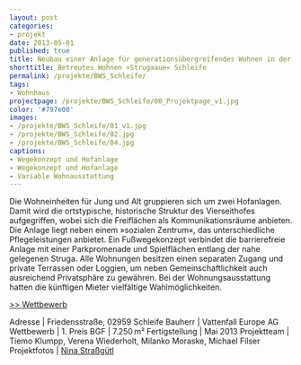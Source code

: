 ```yaml
---
layout: post
categories:
- projekt
date: 2013-05-01
published: true
title: Neubau einer Anlage für generationsübergreifendes Wohnen in der Strugaaue in Schleife
shorttitle: Betreutes Wohnen »Strugaaue« Schleife
permalink: /projekte/BWS_Schleife/
tags: 
- Wohnhaus
projectpage: /projekte/BWS_Schleife/00_Projektpage_v1.jpg 
color: '#797e00'
images:
- /projekte/BWS_Schleife/01_v1.jpg
- /projekte/BWS_Schleife/02.jpg
- /projekte/BWS_Schleife/04.jpg
captions:
- Wegekonzept und Hofanlage
- Wegekonzept und Hofanlage
- Variable Wohnausstattung
---
```

Die Wohneinheiten für Jung und Alt gruppieren sich um zwei Hofanlagen. Damit wird die ortstypische, historische Struktur des Vierseithofes aufgegriffen, wobei sich die Freiflächen als Kommunikationsräume anbieten. Die Anlage liegt neben einem »sozialen Zentrum«, das unterschiedliche Pflegeleistungen anbietet. Ein Fußwegekonzept verbindet die barrierefreie Anlage mit einer Parkpromenade und Spielflächen entlang der nahe gelegenen Struga. Alle Wohnungen besitzen einen separaten Zugang und private Terrassen oder Loggien, um neben Gemeinschaftlichkeit auch ausreichend Privatsphäre zu gewähren. Bei der Wohnungsausstattung hatten die künftigen Mieter vielfältige Wahlmöglichkeiten. 

[\>> Wettbewerb](../projekte/WBW_BWS_Schleife/)

Adresse				|	Friedensstraße, 02959 Schleife
Bauherr				|	Vattenfall Europe AG
Wettbewerb	    	|	1. Preis
BGF					|	7.250 m²
Fertigstellung		|	Mai 2013
Projektteam			|	Tiemo Klumpp, Verena Wiederholt, Milanko Moraske, Michael Filser
Projektfotos		|	[Nina Straßgütl](http://www.ninastrg.de/)